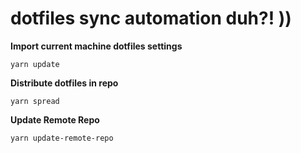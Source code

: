 # dotfiles sync automation duh?! ))


__Import current machine dotfiles settings__
```
yarn update
```

__Distribute dotfiles in repo__
```
yarn spread
```

__Update Remote Repo__
```
yarn update-remote-repo
```

